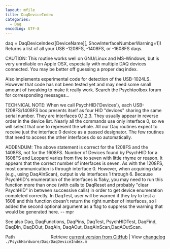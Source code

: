 ```yaml
---
layout: mfile
title: DaqDeviceIndex
categories:
  - Daq
encoding: UTF-8
---
```


daq = DaqDeviceIndex([DeviceName][, ShowInterfaceNumberWarning=1])
Returns a list of all your USB -1208FS, -1408FS, or -1608FS daqs.

CAUTION: This routine works well on GNU/Linux and MS-Windows, but is very
unreliable on Apple OSX, especially with multiple DAQ devices connected.
You may be better off guessing a proper daq index.

Also implements experimental code for detection of the USB-1024LS.
However that code has not been tested yet and may need some small amount
of tweaking to make it really work. Search the Psychtoolbox forum for
corresponding messages...

TECHNICAL NOTE: When we call PsychHID('Devices'), each USB-1208FS/1408FS
box presents itself as four HID "devices" sharing the same serial number. They
are interfaces 0,1,2,3. They usually appear in reverse order in the
device list. Nearly all the commands use only interface 0, so
we will select that one to represent the whole. All our Daq routines
expect to receive just the interface 0 device as a passed designator. The
few routines that need to access the other interfaces do so
automatically.

ADDENDUM: The above statement is correct for the 1208FS and the 1408FS,
not for the 1608FS. Number of Devices found by PsychHID for a
1608FS and Leopard varies from five to seven with little rhyme or reason.  It
appears that the correct number of interfaces is seven.  As with the 1208FS,
most communication is through interface 0.  However, when acquiring data
(e.g., using DaqAInScan), output is via interfaces 1 through 6.  Because
PsychHID's enumeration of the interfaces is flaky, you may need to run this
function more than once (with calls to DaqReset and probably "clear PsychHID"
in between successive calls) in order to get device enumeration completed
correctly.  In DaqTest, user will be warned if they try to test a 1608 and
this function doesn't return the right number of interfaces, so I added the
second optional argument as a flag to suppress the warning that would be
generated here. -- mpr

See also Daq, DaqFunctions, DaqPins, DaqTest, PsychHIDTest,
DaqFind, DaqDIn, DaqDOut, DaqAIn, DaqAOut, DaqAInScan,DaqAOutScan.


<div class="code_header" style="text-align:right;">
  <span style="float:left;">Path&nbsp;&nbsp;</span> <span class="counter">Retrieve <a href=
  "https://raw.github.com/Psychtoolbox-3/Psychtoolbox-3/beta/./PsychHardware/Daq/DaqDeviceIndex.m">current version from GitHub</a> | View <a href=
  "https://github.com/Psychtoolbox-3/Psychtoolbox-3/commits/beta/./PsychHardware/Daq/DaqDeviceIndex.m">changelog</a></span>
</div>
<div class="code">
  <code>./PsychHardware/Daq/DaqDeviceIndex.m</code>
</div>
